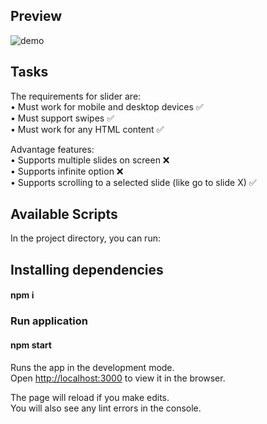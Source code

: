 ## Preview

![demo](https://user-images.githubusercontent.com/55871427/91552115-eef72680-e933-11ea-82d4-a41b76712013.JPG)

## Tasks

The requirements for slider are:<br />
• Must work for mobile and desktop devices ✅<br />
• Must support swipes ✅<br />
• Must work for any HTML content ✅<br />

Advantage features:<br />
• Supports multiple slides on screen ❌<br />
• Supports infinite option ❌<br />
• Supports scrolling to a selected slide (like go to slide X) ✅<br />

## Available Scripts

In the project directory, you can run:

## Installing dependencies

#### npm i

### Run application

#### npm start
Runs the app in the development mode.<br />
Open [http://localhost:3000](http://localhost:3000) to view it in the browser.

The page will reload if you make edits.<br />
You will also see any lint errors in the console.
